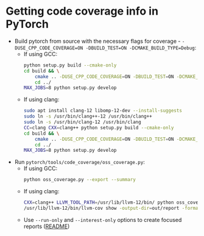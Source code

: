 # Getting code coverage info in PyTorch
- Build pytorch from source with the necessary flags for coverage - `-DUSE_CPP_CODE_COVERAGE=ON -DBUILD_TEST=ON -DCMAKE_BUILD_TYPE=Debug`:
    - If using GCC:
        ```bash
        python setup.py build --cmake-only
        cd build && \
            cmake .. -DUSE_CPP_CODE_COVERAGE=ON -DBUILD_TEST=ON -DCMAKE_BUILD_TYPE=Debug && \
            cd ../
        MAX_JOBS=8 python setup.py develop
        ```
    - If using clang:
        ```bash
        sudo apt install clang-12 libomp-12-dev --install-suggests
        sudo ln -s /usr/bin/clang++-12 /usr/bin/clang++
        sudo ln -s /usr/bin/clang-12 /usr/bin/clang
        CC=clang CXX=clang++ python setup.py build --cmake-only
        cd build && \
            cmake .. -DUSE_CPP_CODE_COVERAGE=ON -DBUILD_TEST=ON -DCMAKE_BUILD_TYPE=Debug && \
            cd ../
        MAX_JOBS=8 python setup.py develop
        ```
- Run `pytorch/tools/code_coverage/oss_coverage.py`:
    - If using GCC:
        ```bash
        python oss_coverage.py --export --summary
        ```
    - If using clang:
        ```bash
        CXX=clang++ LLVM_TOOL_PATH=/usr/lib/llvm-12/bin/ python oss_coverage.py
        /usr/lib/llvm-12/bin/llvm-cov show -output-dir=out/report -format=html -instr-profile=/home/syeahmed/workspace/pytorch/tools/code_coverage/package/util/../../profile/merged/test_jit.merged -object /home/syeahmed/workspace/pytorch/build/bin/test_jit
        ```
    - Use `--run-only` and `--interest-only` options to create focused reports ([README](https://github.com/pytorch/pytorch/blob/master/tools/code_coverage/README.md))
